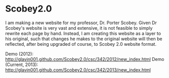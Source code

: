 Scobey2.0
=========

I am making a new website for my professor, Dr. Porter Scobey. 
Given Dr Scobey's website is very vast and extensive, it is not feasible to simply rewrite each page by hand.
Instead, I am creating this website as a layer to his original, such that changes he makes to the original website will then be reflected, after being upgraded of course, to Scobey 2.0 website format.

Demo (2012): http://glavin001.github.com/Scobey2.0/csc/342/2012/new_index.html
Demo (Current, 2013): http://glavin001.github.com/Scobey2.0/csc/342/2013/new_index.html
